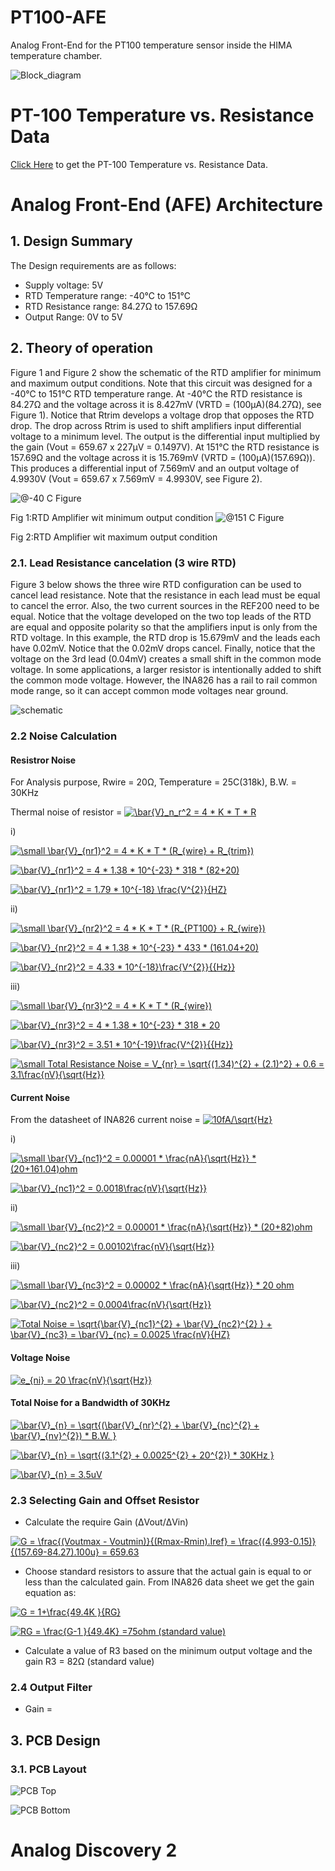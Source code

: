 # PT100-AFE
Analog Front-End for the PT100 temperature sensor inside the HIMA temperature chamber.

![Block_diagram](https://github.com/akpatro-github/PT100-AFE/blob/main/Block%20Diagram/Temp_sensor_block%20_dia.png)

# PT-100 Temperature vs. Resistance Data

[Click Here](https://github.com/akpatro-github/PT100-AFE/blob/main/pt100-datasheet.csv) to get the PT-100 Temperature vs. Resistance Data.

# Analog Front-End (AFE) Architecture

## 1. Design Summary
The Design requirements are as follows:
- Supply voltage: 5V
- RTD Temperature range: -40℃ to 151℃
- RTD Resistance range: 84.27Ω to 157.69Ω
- Output Range: 0V to 5V

## 2. Theory of operation

Figure 1 and Figure 2 show the schematic of the RTD amplifier for minimum and maximum output conditions. Note that this circuit was designed for a -40℃ to 151℃ RTD temperature range. At -40℃ the RTD resistance is 84.27Ω and the voltage across it is 8.427mV (VRTD = (100μA)(84.27Ω), see Figure 1). Notice that Rtrim develops a voltage drop that opposes the RTD drop. The drop across Rtrim is used to shift amplifiers input differential voltage to a minimum level. The output is the differential input multiplied by the gain (Vout = 659.67 x 227μV = 0.1497V). At 151℃ the RTD resistance is 157.69Ω and the voltage across it is 15.769mV (VRTD = (100μA)(157.69Ω)). This produces a differential input of 7.569mV and an output voltage of 4.9930V (Vout = 659.67 x 7.569mV = 4.9930V, see Figure 2).

![@-40 C Figure](https://github.com/akpatro-github/PT100-AFE/blob/main/Block%20Diagram/-40C.png)

Fig 1:RTD Amplifier wit minimum output condition
![@151 C Figure](https://github.com/akpatro-github/PT100-AFE/blob/main/Block%20Diagram/151C.png)

Fig 2:RTD Amplifier wit maximum output condition

### 2.1. **Lead Resistance cancelation (3 wire RTD)**
	
Figure 3 below shows the three wire RTD configuration can be used to cancel lead resistance. Note that the resistance in each lead must be equal to cancel the error. Also, the two current sources in the REF200 need to be equal. Notice that the voltage developed on the two top leads of the RTD are equal and opposite polarity so that the amplifiers input is only from the RTD voltage. In this example, the RTD drop is 15.679mV and the leads each have 0.02mV. Notice that the 0.02mV drops cancel. Finally, notice that the voltage on the 3rd lead (0.04mV) creates a small shift in the common mode voltage. In some applications, a larger resistor is intentionally added to shift the common mode voltage. However, the INA826 has a rail to rail common mode range, so it can accept common mode voltages near ground.

![schematic](https://github.com/akpatro-github/PT100-AFE/blob/main/Block%20Diagram/schematic.png)

### 2.2 Noise Calculation
#### Resistror Noise
For Analysis purpose, Rwire = 20Ω,
		     Temperature = 25C(318k), 
		     B.W. = 30KHz

Thermal noise of resistor = <a href="https://www.codecogs.com/eqnedit.php?latex=\bar{V}_n_r^2&space;=&space;4&space;*&space;K&space;*&space;T&space;*&space;R" target="_blank"><img src="https://latex.codecogs.com/gif.latex?\bar{V}_n_r^2&space;=&space;4&space;*&space;K&space;*&space;T&space;*&space;R" title="\bar{V}_n_r^2 = 4 * K * T * R" /></a>


i)

<a href="https://www.codecogs.com/eqnedit.php?latex=\small&space;\bar{V}_{nr1}^2&space;=&space;4&space;*&space;K&space;*&space;T&space;*&space;(R_{wire}&space;&plus;&space;R_{trim})" target="_blank"><img src="https://latex.codecogs.com/gif.latex?\small&space;\bar{V}_{nr1}^2&space;=&space;4&space;*&space;K&space;*&space;T&space;*&space;(R_{wire}&space;&plus;&space;R_{trim})" title="\small \bar{V}_{nr1}^2 = 4 * K * T * (R_{wire} + R_{trim})" /></a>

<a href="https://www.codecogs.com/eqnedit.php?latex=\bar{V}_{nr1}^2&space;=&space;4&space;*&space;1.38&space;*&space;10^{-23}&space;*&space;318&space;*&space;(82&plus;20)" target="_blank"><img src="https://latex.codecogs.com/gif.latex?\bar{V}_{nr1}^2&space;=&space;4&space;*&space;1.38&space;*&space;10^{-23}&space;*&space;318&space;*&space;(82&plus;20)" title="\bar{V}_{nr1}^2 = 4 * 1.38 * 10^{-23} * 318 * (82+20)" /></a>

<a href="https://www.codecogs.com/eqnedit.php?latex=\bar{V}_{nr1}^2&space;=&space;1.79&space;*&space;10^{-18}&space;\frac{V^{2}}{HZ}" target="_blank"><img src="https://latex.codecogs.com/gif.latex?\bar{V}_{nr1}^2&space;=&space;1.79&space;*&space;10^{-18}&space;\frac{V^{2}}{HZ}" title="\bar{V}_{nr1}^2 = 1.79 * 10^{-18} \frac{V^{2}}{HZ}" /></a>

ii)

<a href="https://www.codecogs.com/eqnedit.php?latex=\small&space;\bar{V}_{nr2}^2&space;=&space;4&space;*&space;K&space;*&space;T&space;*&space;(R_{PT100}&space;&plus;&space;R_{wire})" target="_blank"><img src="https://latex.codecogs.com/gif.latex?\small&space;\bar{V}_{nr2}^2&space;=&space;4&space;*&space;K&space;*&space;T&space;*&space;(R_{PT100}&space;&plus;&space;R_{wire})" title="\small \bar{V}_{nr2}^2 = 4 * K * T * (R_{PT100} + R_{wire})" /></a>

<a href="https://www.codecogs.com/eqnedit.php?latex=\bar{V}_{nr2}^2&space;=&space;4&space;*&space;1.38&space;*&space;10^{-23}&space;*&space;433&space;*&space;(161.04&plus;20)" target="_blank"><img src="https://latex.codecogs.com/gif.latex?\bar{V}_{nr2}^2&space;=&space;4&space;*&space;1.38&space;*&space;10^{-23}&space;*&space;433&space;*&space;(161.04&plus;20)" title="\bar{V}_{nr2}^2 = 4 * 1.38 * 10^{-23} * 433 * (161.04+20)" /></a>

<a href="https://www.codecogs.com/eqnedit.php?latex=\bar{V}_{nr2}^2&space;=&space;4.33&space;*&space;10^{-18}\frac{V^{2}}{\sqrt{Hz}}" target="_blank"><img src="https://latex.codecogs.com/gif.latex?\bar{V}_{nr2}^2&space;=&space;4.33&space;*&space;10^{-18}\frac{V^{2}}{{Hz}}" title="\bar{V}_{nr2}^2 = 4.33 * 10^{-18}\frac{V^{2}}{{Hz}}" /></a>

iii)

<a href="https://www.codecogs.com/eqnedit.php?latex=\small&space;\bar{V}_{nr3}^2&space;=&space;4&space;*&space;K&space;*&space;T&space;*&space;(R_{wire})" target="_blank"><img src="https://latex.codecogs.com/gif.latex?\small&space;\bar{V}_{nr3}^2&space;=&space;4&space;*&space;K&space;*&space;T&space;*&space;(R_{wire})" title="\small \bar{V}_{nr3}^2 = 4 * K * T * (R_{wire})" /></a>

<a href="https://www.codecogs.com/eqnedit.php?latex=\bar{V}_{nr2}^2&space;=&space;4&space;*&space;1.38&space;*&space;10^{-23}&space;*&space;318&space;*&space;20" target="_blank"><img src="https://latex.codecogs.com/gif.latex?\bar{V}_{nr3}^2&space;=&space;4&space;*&space;1.38&space;*&space;10^{-23}&space;*&space;318&space;*&space;20" title="\bar{V}_{nr3}^2 = 4 * 1.38 * 10^{-23} * 318 * 20" /></a>

<a href="https://www.codecogs.com/eqnedit.php?latex=\bar{V}_{nr2}^2&space;=&space;3.51&space;*&space;10^{-19}\frac{V^{2}}{\sqrt{Hz}}" target="_blank"><img src="https://latex.codecogs.com/gif.latex?\bar{V}_{nr3}^2&space;=&space;3.51&space;*&space;10^{-19}\frac{V^{2}}{{Hz}}" title="\bar{V}_{nr3}^2 = 3.51 * 10^{-19}\frac{V^{2}}{{Hz}}" /></a>


<a href="https://www.codecogs.com/eqnedit.php?latex=\small&space;Total&space;Resistance&space;Noise&space;=&space;V_{nr}&space;=&space;\sqrt{(1.34)^{2}&space;&plus;&space;(2.1)^2}&space;&plus;&space;0.6&space;=&space;3.1\frac{nV}{\sqrt{Hz}}" target="_blank"><img src="https://latex.codecogs.com/gif.latex?\small&space;Total&space;Resistance&space;Noise&space;=&space;V_{nr}&space;=&space;\sqrt{(1.34)^{2}&space;&plus;&space;(2.1)^2}&space;&plus;&space;0.6&space;=&space;3.1\frac{nV}{\sqrt{Hz}}" title="\small Total Resistance Noise = V_{nr} = \sqrt{(1.34)^{2} + (2.1)^2} + 0.6 = 3.1\frac{nV}{\sqrt{Hz}}" /></a>

#### Current Noise

From the datasheet of INA826 current noise = <a href="https://www.codecogs.com/eqnedit.php?latex=10fA/\sqrt{Hz}" target="_blank"><img src="https://latex.codecogs.com/gif.latex?10fA/\sqrt{Hz}" title="10fA/\sqrt{Hz}" /></a>

i)

<a href="https://www.codecogs.com/eqnedit.php?latex=\small&space;\bar{V}_{nc1}^2&space;=&space;0.00001&space;*&space;\frac{nA}{\sqrt{Hz}}&space;*&space;(20&plus;161.04)ohm" target="_blank"><img src="https://latex.codecogs.com/gif.latex?\small&space;\bar{V}_{nc1}^2&space;=&space;0.00001&space;&space;\frac{nA}{\sqrt{Hz}}&space;*&space;(20&plus;161.04)ohm" title="\small \bar{V}_{nc1}^2 = 0.00001 * \frac{nA}{\sqrt{Hz}} * (20+161.04)ohm" /></a>

<a href="https://www.codecogs.com/eqnedit.php?latex=\bar{V}_{nc1}^2&space;=&space;0.0018\frac{nV}{\sqrt{Hz}}" target="_blank"><img src="https://latex.codecogs.com/gif.latex?\bar{V}_{nc1}&space;=&space;0.0018\frac{nV}{\sqrt{Hz}}" title="\bar{V}_{nc1}^2 = 0.0018\frac{nV}{\sqrt{Hz}}" /></a>

ii)

<a href="https://www.codecogs.com/eqnedit.php?latex=\small&space;\bar{V}_{nc2}^2&space;=&space;0.00001&space;*&space;\frac{nA}{\sqrt{Hz}}&space;*&space;(20&plus;82)ohm" target="_blank"><img src="https://latex.codecogs.com/gif.latex?\small&space;\bar{V}_{nc2}^2&space;=&space;0.00001&space;&space;\frac{nA}{\sqrt{Hz}}&space;*&space;(20&plus;82)ohm" title="\small \bar{V}_{nc2}^2 = 0.00001 * \frac{nA}{\sqrt{Hz}} * (20+82)ohm" /></a>

<a href="https://www.codecogs.com/eqnedit.php?latex=\bar{V}_{nc2}^2&space;=&space;0.00102\frac{nV}{\sqrt{Hz}}" target="_blank"><img src="https://latex.codecogs.com/gif.latex?\bar{V}_{nc2}&space;=&space;0.00102\frac{nV}{\sqrt{Hz}}" title="\bar{V}_{nc2}^2 = 0.00102\frac{nV}{\sqrt{Hz}}" /></a>

iii)

<a href="https://www.codecogs.com/eqnedit.php?latex=\small&space;\bar{V}_{nc3}^2&space;=&space;0.00002&space;*&space;\frac{nA}{\sqrt{Hz}}&space;*&space;20&space;ohm" target="_blank"><img src="https://latex.codecogs.com/gif.latex?\small&space;\bar{V}_{nc3}^2&space;=&space;0.00002&space;*&space;\frac{nA}{\sqrt{Hz}}&space;*&space;20&space;ohm" title="\small \bar{V}_{nc3}^2 = 0.00002 * \frac{nA}{\sqrt{Hz}} * 20 ohm" /></a>

<a href="https://www.codecogs.com/eqnedit.php?latex=\bar{V}_{nc2}^2&space;=&space;0.0004\frac{nV}{\sqrt{Hz}}" target="_blank"><img src="https://latex.codecogs.com/gif.latex?\bar{V}_{nc3}&space;=&space;0.0004\frac{nV}{\sqrt{Hz}}" title="\bar{V}_{nc2}^2 = 0.0004\frac{nV}{\sqrt{Hz}}" /></a>

<a href="https://www.codecogs.com/eqnedit.php?latex=Total&space;Noise&space;=&space;\bar{V}_{nc}&space;=&space;\sqrt{\bar{V}_{nc1}^{2}&space;&plus;&space;\bar{V}_{nc2}^{2}&space;}&space;&plus;&space;\bar{V}_{nc3}&space;=&space;\bar{V}_{nc}&space;=&space;0.0025&space;\frac{nV}{HZ}" target="_blank"><img src="https://latex.codecogs.com/gif.latex?Total&space;Noise&space;=&space;\bar{V}_{nc}&space;=&space;\sqrt{\bar{V}_{nc1}^{2}&space;&plus;&space;\bar{V}_{nc2}^{2}&space;}&space;&plus;&space;\bar{V}_{nc3}&space;=&space;\bar{V}_{nc}&space;=&space;0.0025&space;\frac{nV}{HZ}" title="Total Noise =  \sqrt{\bar{V}_{nc1}^{2} + \bar{V}_{nc2}^{2} } + \bar{V}_{nc3} = \bar{V}_{nc} = 0.0025 \frac{nV}{HZ}" /></a>

#### Voltage Noise

<a href="https://www.codecogs.com/eqnedit.php?latex=e_{ni}&space;=&space;20&space;\frac{nV}{\sqrt{Hz}}" target="_blank"><img src="https://latex.codecogs.com/gif.latex?e_{ni}&space;=&space;20&space;\frac{nV}{\sqrt{Hz}}" title="e_{ni} = 20 \frac{nV}{\sqrt{Hz}}" /></a>

#### Total Noise for a Bandwidth of 30KHz
 
<a href="https://www.codecogs.com/eqnedit.php?latex=\bar{V}_{n}&space;=&space;\sqrt{(\bar{V}_{nr}^{2}&space;&plus;&space;\bar{V}_{nc}^{2}&space;&plus;&space;\bar{V}_{nv}^{2})&space;*&space;B.W.&space;}" target="_blank"><img src="https://latex.codecogs.com/gif.latex?\bar{V}_{n}&space;=&space;\sqrt{(\bar{V}_{nr}^{2}&space;&plus;&space;\bar{V}_{nc}^{2}&space;&plus;&space;\bar{V}_{nv}^{2})&space;*&space;B.W.&space;}" title="\bar{V}_{n} = \sqrt{(\bar{V}_{nr}^{2} + \bar{V}_{nc}^{2} + \bar{V}_{nv}^{2}) * B.W. }" /></a>

<a href="https://www.codecogs.com/eqnedit.php?latex=\bar{V}_{n}&space;=&space;\sqrt{(3.1^{2}&space;&plus;&space;0.0025^{2}&space;&plus;&space;20^{2})&space;*&space;30KHz&space;}" target="_blank"><img src="https://latex.codecogs.com/gif.latex?\bar{V}_{n}&space;=&space;\sqrt{(3.1^{2}&space;&plus;&space;0.0025^{2}&space;&plus;&space;20^{2})&space;*&space;30KHz&space;}" title="\bar{V}_{n} = \sqrt{(3.1^{2} + 0.0025^{2} + 20^{2}) * 30KHz }" /></a>

<a href="https://www.codecogs.com/eqnedit.php?latex=\bar{V}_{n}&space;=&space;3.5uV" target="_blank"><img src="https://latex.codecogs.com/gif.latex?\bar{V}_{n}&space;=&space;3.5uV" title="\bar{V}_{n} = 3.5uV" /></a>


 ### 2.3 Selecting Gain and Offset Resistor

- Calculate the require Gain (ΔVout/ΔVin)

<a href="https://www.codecogs.com/eqnedit.php?latex=G&space;=&space;\frac{(Voutmax&space;-&space;Voutmin)}{(Rmax-Rmin).Iref}&space;=&space;\frac{(4.993-0.15)}{(157.69-84.27).100u}&space;=&space;659.63" target="_blank"><img src="https://latex.codecogs.com/gif.latex?G&space;=&space;\frac{(Voutmax&space;-&space;Voutmin)}{(Rmax-Rmin).Iref}&space;=&space;\frac{(4.993-0.15)}{(157.69-84.27).100u}&space;=&space;659.63" title="G = \frac{(Voutmax - Voutmin)}{(Rmax-Rmin).Iref} = \frac{(4.993-0.15)}{(157.69-84.27).100u} = 659.63" /></a>
	
- Choose standard resistors to assure that the actual gain is equal to or less than the calculated gain. From INA826 data sheet we get the gain equation as:
	
<a href="https://www.codecogs.com/eqnedit.php?latex=G&space;=&space;1&plus;\frac{49.4K&space;}{RG}" target="_blank"><img src="https://latex.codecogs.com/gif.latex?G&space;=&space;1&plus;\frac{49.4K&space;}{RG}" title="G = 1+\frac{49.4K }{RG}" /></a>

<a href="https://www.codecogs.com/eqnedit.php?latex=RG&space;=&space;\frac{G-1&space;}{49.4K}&space;=75ohm&space;(standard&space;value)" target="_blank"><img src="https://latex.codecogs.com/gif.latex?RG&space;=&space;\frac{G-1&space;}{49.4K}&space;=75ohm&space;(standard&space;value)" title="RG = \frac{G-1 }{49.4K} =75ohm (standard   value)" /></a>
	
- Calculate a value of R3 based on the minimum output voltage and the gain
R3 = 82Ω (standard value)

### 2.4 Output Filter
- Gain = 

## 3. PCB Design
### 3.1. PCB Layout

![PCB Top ](https://github.com/akpatro-github/PT100-AFE/blob/main/PCB/PCB_Top.png)

![PCB Bottom](https://github.com/akpatro-github/PT100-AFE/blob/main/PCB/PCB_Bottom.png)

# Analog Discovery 2
